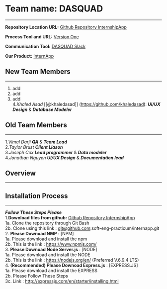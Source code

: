 # Team name: DASQUAD 
---
**Repository Location URL:**  [Github Repository InternshipApp]( https://github.com/soft-eng-practicum/internapp )

**Process Tool and URL:**  [Version One]( https://www9.v1host.com/GeorgiaGwinnettCollege/ )

**Communication Tool:**  [DASQUAD Slack](https://ggc-dev.slack.com/messages/intern_app/)

**Our Product:**  [InternApp](http://ggc-internapp.herokuapp.com/)

## New Team Members
---
1. add  <br>
2. add  <br>
3. add  <br>
4.*Khaled Asad* [[@khaledasad]] (https://github.com/khaledasad):  ***UI/UX Design*** & ***Database Modeler***<br>

## Old Team Members
---
1.*Vimal Darji*  ***QA*** & ***Team Lead*** <br>
2.*Taylor Brust* ***Client Liason*** <br>
3.*Joseph Cox*   ***Lead programmer*** & ***Data modeler***   
4.*Jonathan Nguyen* ***UI/UX Design*** & ***Documentation lead***<br>

##  Overview
---




## Installation Process
---
***Follow These Steps Please*** <br/>
1.**Download files from github:** [Github Repository InternshipApp]( https://github.com/soft-eng-practicum/internapp )
<br/>
	    1a. Clone the repository through Git Bash<br/>
	    2b. Clone using this link : git@github.com:soft-eng-practicum/internapp.git
<br/>
2. **Please Downoad NMP** : [NPM]
<br/>
        1a. Please download and install the npm <br/>
        2b. This is the link : https://www.npmjs.com/
<br/>
3. **Please Downoad Node Server.js** : [NODE]
<br/>
	    1a. Please download and install the NODE <br/>
        2b. This is the link : https://nodejs.org/en/ (Preferred V.6.9.4 LTS)
<br/>
4. **(Recommended) Please Downoad Express.js** : [EXPRESS.JS]
<br/>
        1a. Please download and install the EXPRESS <br/>
        2b. Please Follow These Steps <br/>
        3c. Link : http://expressjs.com/en/starter/installing.html
<br/>
	
	
